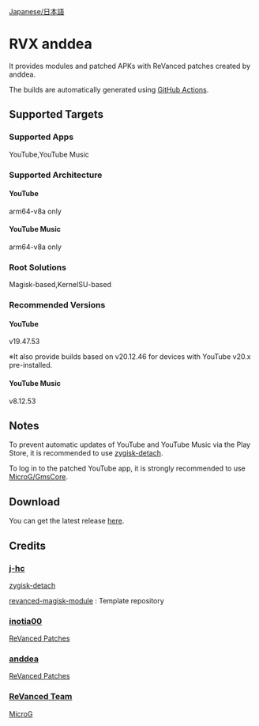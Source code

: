 [Japanese/日本語](README_JP.md)

# RVX anddea

It provides modules and patched APKs with ReVanced patches created by anddea.

The builds are automatically generated using [GitHub Actions](https://github.com/Sanka1610/RVX-anddea//actions/workflows/build.yml).


## Supported Targets

### Supported Apps

YouTube,YouTube Music

### Supported Architecture

#### YouTube

arm64-v8a only

#### YouTube Music

arm64-v8a only

### Root Solutions

Magisk-based,KernelSU-based

### Recommended Versions

#### YouTube

v19.47.53

※It also provide builds based on v20.12.46 for devices with YouTube v20.x pre-installed.

#### YouTube Music

v8.12.53

## Notes

To prevent automatic updates of YouTube and YouTube Music via the Play Store, it is recommended to use [zygisk-detach](https://github.com/j-hc/zygisk-detach).

To log in to the patched YouTube app, it is strongly recommended to use [MicroG/GmsCore](https://github.com/microg/GmsCore).



## Download
You can get the latest release [here](https://github.com/Sanka1610/RVX-anddea/releases/).

## Credits

### [**j-hc**](https://github.com/j-hc)

[zygisk-detach](https://github.com/j-hc/zygisk-detach)

[revanced-magisk-module](https://github.com/j-hc/revanced-magisk-module) : Template repository

### [inotia00](https://github.com/inotia00)

[ReVanced Patches](https://github.com/inotia00/revanced-patches)

### [**anddea**](https://github.com/anddea)

[ReVanced Patches](https://github.com/anddea/revanced-patches)

### [ReVanced Team](https://github.com/revanced)

[MicroG](https://github.com/ReVanced/GmsCore/releases)
